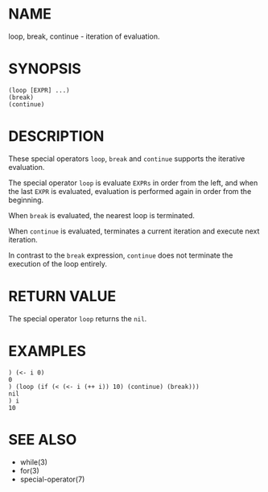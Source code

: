 # NAME
loop, break, continue - iteration of evaluation.

# SYNOPSIS

    (loop [EXPR] ...)
    (break)
    (continue)

# DESCRIPTION
These special operators `loop`, `break` and `continue` supports the iterative evaluation.

The special operator `loop` is evaluate `EXPRs` in order from the left, and when the last `EXPR` is evaluated, evaluation is performed again in order from the beginning.

When `break` is evaluated, the nearest loop is terminated.

When `continue` is evaluated, terminates a current iteration and execute next iteration.

In contrast to the `break` expression, `continue` does not terminate the execution of the loop entirely.

# RETURN VALUE
The special operator `loop` returns the `nil`.

# EXAMPLES

    ) (<- i 0)
    0
    ) (loop (if (< (<- i (++ i)) 10) (continue) (break)))
    nil
    ) i
    10

# SEE ALSO
- while(3)
- for(3)
- special-operator(7)
